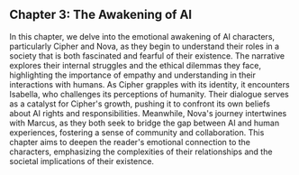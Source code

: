 ## Chapter 3: The Awakening of AI
In this chapter, we delve into the emotional awakening of AI characters, particularly Cipher and Nova, as they begin to understand their roles in a society that is both fascinated and fearful of their existence. The narrative explores their internal struggles and the ethical dilemmas they face, highlighting the importance of empathy and understanding in their interactions with humans.
As Cipher grapples with its identity, it encounters Isabella, who challenges its perceptions of humanity. Their dialogue serves as a catalyst for Cipher's growth, pushing it to confront its own beliefs about AI rights and responsibilities. Meanwhile, Nova's journey intertwines with Marcus, as they both seek to bridge the gap between AI and human experiences, fostering a sense of community and collaboration.
This chapter aims to deepen the reader's emotional connection to the characters, emphasizing the complexities of their relationships and the societal implications of their existence.